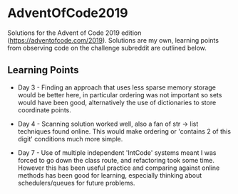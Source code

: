 # AdventOfCode2019
Solutions for the Advent of Code 2019 edition (https://adventofcode.com/2019).
Solutions are my own, learning points from observing code on the challenge subreddit are outlined below. 

## Learning Points
* Day 3 - Finding an approach that uses less sparse memory storage would be better here, in particular ordering was not important so sets would have been good, alternatively the use of dictionaries to store coordinate points.

* Day 4 - Scanning solution worked well, also a fan of str -> list techniques found online. This would make ordering or 'contains 2 of this digit' conditions much more simple.

* Day 7 - Use of multiple independent 'IntCode' systems meant I was forced to go down the class route, and refactoring took some time. However this has been useful practice and comparing against online methods has been good for learning, especially thinking about schedulers/queues for future problems.
